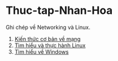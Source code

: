 # Thuc-tap-Nhan-Hoa
Ghi chép về Networking và Linux.  
1. [Kiến thức cơ bản về mạng](Networking/)  
2. [Tìm hiểu và thực hành Linux](./Linux/README.md)  
3. [Tìm hiểu về Windows](./Windows)
